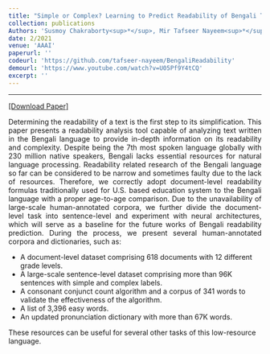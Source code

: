 ```yaml
---
title: "Simple or Complex? Learning to Predict Readability of Bengali Texts"
collection: publications
Authors: 'Susmoy Chakraborty<sup>*</sup>, Mir Tafseer Nayeem<sup>*</sup>, and <b>Wasi Ahmad</b>.'
date: 2/2021
venue: 'AAAI'
paperurl: ''
codeurl: 'https://github.com/tafseer-nayeem/BengaliReadability'
demourl: 'https://www.youtube.com/watch?v=U05Pf9Y4tCQ'
excerpt: ''
---
```

---
<a href='' target="_blank">[Download Paper]</a>

<p align="justify">
Determining the readability of a text is the first step to its simplification. This paper presents a readability analysis tool capable of analyzing text written 
in the Bengali language to provide in-depth information on its readability and complexity. Despite being the 7th most spoken language globally with 230 million 
native speakers, Bengali lacks essential resources for natural language processing. Readability related research of the Bengali language so far can be considered 
to be narrow and sometimes faulty due to the lack of resources.  Therefore, we correctly adopt document-level readability formulas traditionally used for U.S. 
based education system to the Bengali language with a proper age-to-age comparison. Due to the unavailability of large-scale human-annotated corpora, we further 
divide the document-level task into sentence-level and experiment with neural architectures, which will serve as a baseline for the future works of Bengali 
readability prediction. During the process, we present several human-annotated corpora and dictionaries, such as:
<ul>
  <li>A document-level dataset comprising 618 documents with 12 different grade levels.</li>
  <li>A large-scale sentence-level dataset comprising more than 96K sentences with simple and complex labels.</li>
  <li>A consonant conjunct count algorithm and a corpus of 341 words to validate the effectiveness of the algorithm.</li>
  <li>A list of 3,396 easy words.</li>
  <li>An updated pronunciation dictionary with more than 67K words.</li>
</ul>
These resources can be useful for several other tasks of this low-resource language.
</p>

